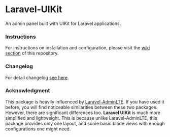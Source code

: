 # Laravel-UIKit

An admin panel built with UIKit for Laravel applications.

### Instructions

For instructions on installation and configuration, please visit the [wiki section](https://github.com/sowrensen/laravel-uikit/wiki) of this repository.

### Changelog

For detail changelog [see here](CHANGELOG.MD).

### Acknowledgment

This package is heavily influenced by [Laravel-AdminLTE](https://github.com/jeroennoten/Laravel-AdminLTE). If you have used it before, you will find noticeable similarities between these two packages. However, there are significant differences too. **Laravel UIKit** is much more simplified and lightweight. This is because unlike Laravel-AdminLTE, this package provides only one layout, and some basic blade views with enough configurations one might need.

